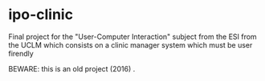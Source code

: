 # ipo-clinic
Final project for the "User-Computer Interaction" subject from the ESI from the UCLM which consists on a clinic manager system which must be user firendly

BEWARE: this is an old project (2016)
.

